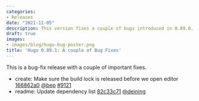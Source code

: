 ```yaml
---
categories:
- Releases
date: "2021-11-05"
description: This version fixes a couple of bugs introduced in 0.89.0.
draft: true
images:
- images/blog/hugo-bug-poster.png
title: 'Hugo 0.89.1: A couple of Bug Fixes'
---
```


	

This is a bug-fix release with a couple of important fixes.

* create: Make sure the build lock is released before we open editor [166862a0](https://github.com/gohugoio/hugo/commit/166862a096e1d920f46b18c600e8dadcb478b839) [@bep](https://github.com/bep) [#9121](https://github.com/gohugoio/hugo/issues/9121)
* readme: Update dependency list [82c33c71](https://github.com/gohugoio/hugo/commit/82c33c7105a4d0c0e097f0d074c02995cb2b4d20) [@deining](https://github.com/deining) 



